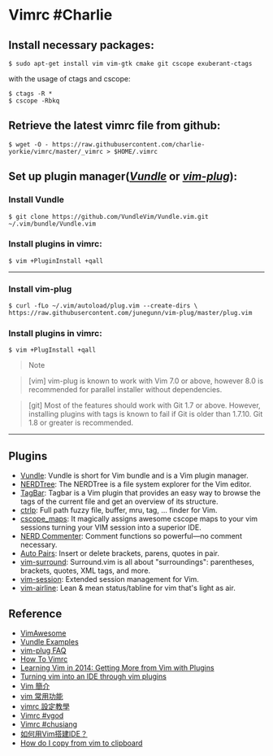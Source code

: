 # Vimrc #Charlie

Install necessary packages:
----
	$ sudo apt-get install vim vim-gtk cmake git cscope exuberant-ctags

with the usage of ctags and cscope:

	$ ctags -R *
	$ cscope -Rbkq

Retrieve the latest vimrc file from github:
----
	$ wget -O - https://raw.githubusercontent.com/charlie-yorkie/vimrc/master/_vimrc > $HOME/.vimrc

Set up plugin manager(**_[Vundle](https://github.com/VundleVim/Vundle.vim)_** or **_[vim-plug](https://github.com/junegunn/vim-plug)_**):
----
### Install Vundle
	$ git clone https://github.com/VundleVim/Vundle.vim.git ~/.vim/bundle/Vundle.vim
### Install plugins in vimrc:
	$ vim +PluginInstall +qall
----
### Install vim-plug
	$ curl -fLo ~/.vim/autoload/plug.vim --create-dirs \
    https://raw.githubusercontent.com/junegunn/vim-plug/master/plug.vim
### Install plugins in vimrc:
	$ vim +PlugInstall +qall
> Note

> [vim] vim-plug is known to work with Vim 7.0 or above, however 8.0 is recommended for parallel installer without dependencies.

> [git] Most of the features should work with Git 1.7 or above. However, installing plugins with tags is known to fail if Git is older than 1.7.10. Git 1.8 or greater is recommended.
----

Plugins
-------
* [Vundle](https://github.com/VundleVim/Vundle.vim): Vundle is short for Vim bundle and is a Vim plugin manager.
* [NERDTree](https://github.com/scrooloose/nerdtree): The NERDTree is a file system explorer for the Vim editor.
* [TagBar](https://github.com/majutsushi/tagbar): Tagbar is a Vim plugin that provides an easy way to browse the tags of the current file and get an overview of its structure.
* [ctrlp](https://github.com/ctrlpvim/ctrlp.vim): Full path fuzzy file, buffer, mru, tag, ... finder for Vim.
* [cscope_maps](https://github.com/chazy/cscope_maps): It magically assigns awesome cscope maps to your vim sessions turning your
VIM session into a superior IDE.
* [NERD Commenter](https://github.com/scrooloose/nerdcommenter): Comment functions so powerful—no comment necessary.
* [Auto Pairs](https://github.com/jiangmiao/auto-pairs): Insert or delete brackets, parens, quotes in pair.
* [vim-surround](https://github.com/tpope/vim-surround): Surround.vim is all about "surroundings": parentheses, brackets, quotes, XML tags, and more.
* [vim-session](https://github.com/xolox/vim-session): Extended session management for Vim.
* [vim-airline](https://github.com/vim-airline/vim-airline): Lean & mean status/tabline for vim that's light as air.

Reference
----
* [VimAwesome](https://vimawesome.com/)
* [Vundle Examples](https://github.com/VundleVim/Vundle.vim/wiki/Examples)
* [vim-plug FAQ](https://github.com/junegunn/vim-plug/wiki/faq)
* [How To Vimrc](https://dougblack.io/words/a-good-vimrc.html)
* [Learning Vim in 2014: Getting More from Vim with Plugins](https://benmccormick.org/2014/07/21/learning-vim-in-2014-getting-more-from-vim-with-plugins/)
* [Turning vim into an IDE through vim plugins](https://www.safaribooksonline.com/blog/2014/11/23/way-vim-ide/)
* [Vim 簡介](https://help.cs.nctu.edu.tw/help/index.php/HOWTO_-_vi,_vim)
* [vim 常用功能](http://www.cjwind.idv.tw/vim/)
* [vimrc 設定教學](http://wiki.csie.ncku.edu.tw/vim/vimrc)
* [Vimrc #vgod](https://github.com/vgod/vimrc)
* [Vimrc #chusiang](https://github.com/chusiang/vimrc)
* [如何用Vim搭建IDE？](http://harttle.com/2015/11/04/vim-ide.html)
* [How do I copy from vim to clipboard](https://forum.kde.org/viewtopic.php?f=22&t=93779)
